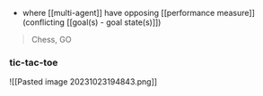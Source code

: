 - where [[multi-agent]] have opposing [[performance measure]] (conflicting [[goal(s) - goal state(s)]])
> Chess, GO

### tic-tac-toe
![[Pasted image 20231023194843.png]]